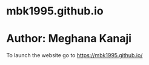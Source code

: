# mbk1995.github.io
# Author: Meghana Kanaji
To launch the website go to https://mbk1995.github.io/
